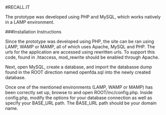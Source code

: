 #RECALL.IT 

The prototype was developed using PHP and MySQL, which works natively in a LAMP environment. 

###Installation Instructions

Since the prototype was developed using PHP, the site can be ran using LAMP, WAMP or MAMP, all of which uses Apache, MySQL and PHP. The urls for the application are accessed using rewritten urls. To support this code, found in .htaccess, mod_rewrite should be enabled through Apache.

Next, open MySQL, create a database, and import the databasse dump found in the ROOT direction named openfda.sql into the newly created database.

Once one of the mentioned environments (LAMP, WAMP or MAMP) has been correctly set up, browse to and open ROOT/inc/config.php. Inside config.php, modify the options for your database connection as well as specify your BASE_URL path. The BASE_URL path should be your domain name.
